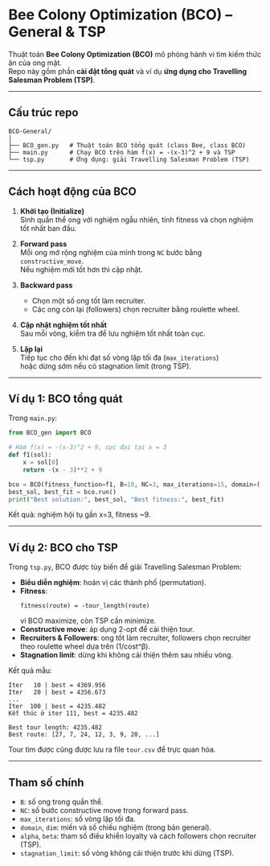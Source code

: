 # Bee Colony Optimization (BCO) – General & TSP

Thuật toán **Bee Colony Optimization (BCO)** mô phỏng hành vi tìm kiếm thức ăn của ong mật.  
Repo này gồm phần **cài đặt tổng quát** và ví dụ **ứng dụng cho Travelling Salesman Problem (TSP)**.

---

## Cấu trúc repo

```
BCO-General/
│
├── BCO_gen.py   # Thuật toán BCO tổng quát (class Bee, class BCO)
├── main.py      # Chạy BCO trên hàm f(x) = -(x-3)^2 + 9 và TSP
└── tsp.py       # Ứng dụng: giải Travelling Salesman Problem (TSP)
```

---

## Cách hoạt động của BCO

1. **Khởi tạo (Initialize)**  
   Sinh quần thể ong với nghiệm ngẫu nhiên, tính fitness và chọn nghiệm tốt nhất ban đầu.

2. **Forward pass**  
   Mỗi ong mở rộng nghiệm của mình trong `NC` bước bằng `constructive_move`.  
   Nếu nghiệm mới tốt hơn thì cập nhật.

3. **Backward pass**  
   - Chọn một số ong tốt làm recruiter.  
   - Các ong còn lại (followers) chọn recruiter bằng roulette wheel.

4. **Cập nhật nghiệm tốt nhất**  
   Sau mỗi vòng, kiểm tra để lưu nghiệm tốt nhất toàn cục.

5. **Lặp lại**  
   Tiếp tục cho đến khi đạt số vòng lặp tối đa (`max_iterations`)  
   hoặc dừng sớm nếu có stagnation limit (trong TSP).

---

## Ví dụ 1: BCO tổng quát

Trong `main.py`:

```python
from BCO_gen import BCO

# Hàm f(x) = -(x-3)^2 + 9, cực đại tại x = 3
def f1(sol):
    x = sol[0]
    return -(x - 3)**2 + 9

bco = BCO(fitness_function=f1, B=10, NC=3, max_iterations=15, domain=(-10, 10), dim=1)
best_sol, best_fit = bco.run()
print("Best solution:", best_sol, "Best fitness:", best_fit)
```

Kết quả: nghiệm hội tụ gần x=3, fitness ~9.

---

## Ví dụ 2: BCO cho TSP

Trong `tsp.py`, BCO được tùy biến để giải Travelling Salesman Problem:

- **Biểu diễn nghiệm**: hoán vị các thành phố (permutation).  
- **Fitness**:  
  ```
  fitness(route) = -tour_length(route)
  ```
  vì BCO maximize, còn TSP cần minimize.  
- **Constructive move**: áp dụng 2-opt để cải thiện tour.  
- **Recruiters & Followers**: ong tốt làm recruiter, followers chọn recruiter theo roulette wheel dựa trên (1/cost^β).  
- **Stagnation limit**: dừng khi không cải thiện thêm sau nhiều vòng.

Kết quả mẫu:

```
Iter   10 | best = 4369.956
Iter   20 | best = 4356.673
...
Iter  100 | best = 4235.482
Kết thúc ở iter 111, best = 4235.482

Best tour length: 4235.482
Best route: [27, 7, 24, 12, 3, 9, 20, ...]
```

Tour tìm được cũng được lưu ra file `tour.csv` để trực quan hóa.

---

## Tham số chính

- `B`: số ong trong quần thể.  
- `NC`: số bước constructive move trong forward pass.  
- `max_iterations`: số vòng lặp tối đa.  
- `domain`, `dim`: miền và số chiều nghiệm (trong bản general).  
- `alpha`, `beta`: tham số điều khiển loyalty và cách followers chọn recruiter (TSP).  
- `stagnation_limit`: số vòng không cải thiện trước khi dừng (TSP).
